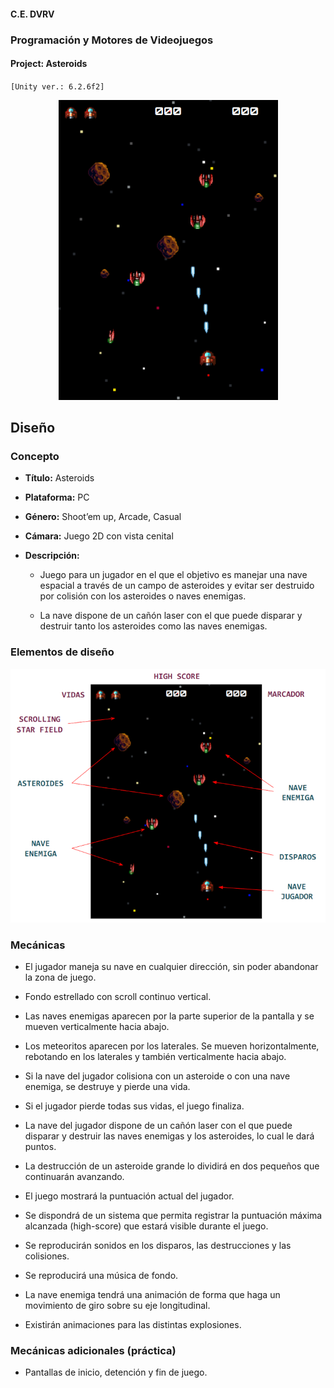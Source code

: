 #### C.E. DVRV

### Programación y Motores de Videojuegos

#### Project: Asteroids

`[Unity ver.: 6.2.6f2]`

<center>

![Gameplay](Docs/gameplay.png)

</center>

## Diseño

### Concepto

- **Título:** Asteroids

- **Plataforma:** PC

- **Género:** Shoot’em up, Arcade, Casual

- **Cámara:** Juego 2D con vista cenital

- **Descripción:**

  - Juego para un jugador en el que el objetivo es manejar una nave espacial  a través de un campo de asteroides y evitar ser destruido por colisión con los asteroides o naves enemigas.

  - La nave dispone de un cañón laser con el que puede disparar y destruir tanto los asteroides como las naves enemigas.

### Elementos de diseño

<center>

![Elementos de diseño](Docs/design.png)

</center>

### Mecánicas

- El jugador maneja su nave en cualquier dirección, sin poder abandonar la zona de juego.

- Fondo estrellado con scroll continuo vertical.

- Las naves enemigas aparecen por la parte superior de la pantalla y se mueven verticalmente hacia abajo.

- Los meteoritos aparecen por los laterales. Se mueven horizontalmente, rebotando en los laterales y también verticalmente hacia abajo.

- Si la nave del jugador colisiona con un asteroide o con una nave enemiga, se destruye y pierde una vida.

- Si el jugador pierde todas sus vidas, el juego finaliza.

- La nave del jugador dispone de un cañón laser con el que puede disparar y destruir las naves enemigas y los asteroides, lo cual le dará puntos.

- La destrucción de un asteroide grande lo dividirá en dos pequeños que continuarán avanzando.

- El juego mostrará la puntuación actual del jugador.

- Se dispondrá de un sistema que permita registrar la puntuación máxima alcanzada (high-score) que estará visible durante el juego.

- Se reproducirán sonidos en los disparos, las destrucciones y las colisiones.

- Se reproducirá una música de fondo.

- La nave enemiga tendrá una animación de forma que haga un movimiento de giro sobre su eje longitudinal.

- Existirán animaciones para las distintas explosiones.

### Mecánicas adicionales (práctica)

- Pantallas de inicio, detención y fin de juego.
